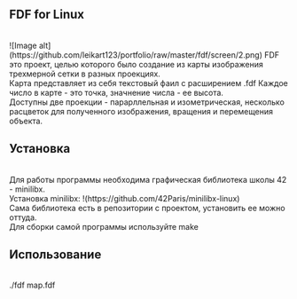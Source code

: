 <h2>FDF for Linux</h2><br>
![Image alt](https://github.com/leikart123/portfolio/raw/master/fdf/screen/2.png)
FDF это проект, целью которого было создание из карты изображения трехмерной сетки в разных проекциях.<br>
Карта представляет из себя текстовый фаил с расширением .fdf Каждое число в карте - это точка, значнение числа - ее высота.<br>
Доступны две проекции - парарллельная и изометрическая, несколько расцветок для полученного изображения, вращения и перемещения объекта.<br>
<h2>Установка</h2><br>
Для работы программы необходима графическая библиотека школы 42 - minilibx.<br>
Установка minilibx: !(https://github.com/42Paris/minilibx-linux)<br>
Сама библиотека есть в репозитории с проектом, установить ее можно оттуда.<br>
Для сборки самой программы используйте make<br>
<h2>Использование</h2><br>
./fdf map.fdf<br>
